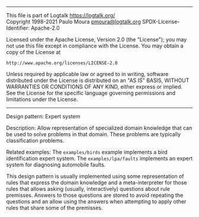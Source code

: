 ________________________________________________________________________

This file is part of Logtalk <https://logtalk.org/>  
Copyright 1998-2021 Paulo Moura <pmoura@logtalk.org>
SPDX-License-Identifier: Apache-2.0

Licensed under the Apache License, Version 2.0 (the "License");
you may not use this file except in compliance with the License.
You may obtain a copy of the License at

    http://www.apache.org/licenses/LICENSE-2.0

Unless required by applicable law or agreed to in writing, software
distributed under the License is distributed on an "AS IS" BASIS,
WITHOUT WARRANTIES OR CONDITIONS OF ANY KIND, either express or implied.
See the License for the specific language governing permissions and
limitations under the License.
________________________________________________________________________


Design pattern:
	Expert system

Description:
	Allow representation of specialized domain knowledge that can
	be used to solve problems in that domain. These problems are
	typically classification problems.

Related examples:
	The `examples/birds` example implements a bird identification
	expert system. The `examples/lpa/faults` implements an expert
	system for diagnosing automobile faults.

This design pattern is usually implemented using some representation of
rules that express the domain knowledge and a meta-interpreter for those
rules that allows asking (usually, interactively) questions about rule
premisses. Answers to those questions are stored to avoid repeating the
questions and an allow using the answers when attempting to apply other
rules that share some of the premisses.
